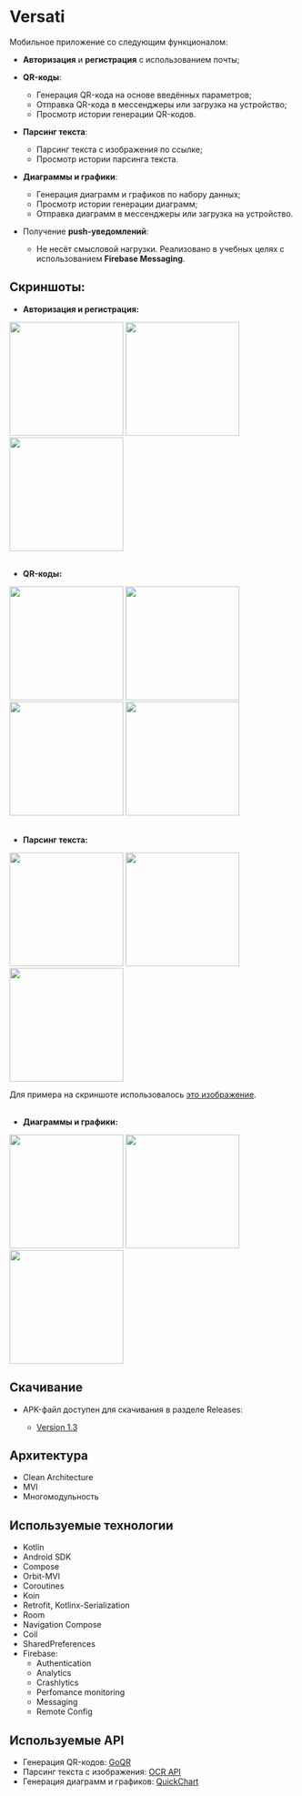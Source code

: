 # Versati

  Мобильное приложение со следующим функционалом:
* **Авторизация** и **регистрация** с использованием почты;

* **QR-коды**:
  * Генерация QR-кода на основе введённых параметров;
  * Отправка QR-кода в мессенджеры или загрузка на устройство;
  * Просмотр истории генерации QR-кодов.

* **Парсинг текста**:
  * Парсинг текста с изображения по ссылке;
  * Просмотр истории парсинга текста.

* **Диаграммы и графики**:
  * Генерация диаграмм и графиков по набору данных;
  * Просмотр истории генерации диаграмм;
  * Отправка диаграмм в мессенджеры или загрузка на устройство.

* Получение **push-уведомлений**:
  * Не несёт смысловой нагрузки. Реализовано в учебных целях с использованием **Firebase Messaging**.

## Скриншоты:
* **Авторизация и регистрация:**

<image src='https://github.com/arshapshap/versati/assets/48681339/5ef80259-70fc-405c-a96b-35dbeddc55f8' width=200 />
<image src='https://github.com/arshapshap/versati/assets/48681339/a94402f1-882a-4377-87d7-7a3f76dfe3bb' width=200 />
<image src='https://github.com/arshapshap/versati/assets/48681339/b6ae8de2-e74c-4856-8101-f5eb5fb3db10' width=200 />
<br>
<br>

* **QR-коды:**

<image src='https://github.com/arshapshap/versati/assets/48681339/ac5d3781-52c8-41d1-9480-881d55a75880' width=200 />
<image src='https://github.com/arshapshap/versati/assets/48681339/a690d43a-6424-4cd6-99c4-2a6a2176fe11' width=200 />
<image src='https://github.com/arshapshap/versati/assets/48681339/594229c3-ef1e-44aa-9d3d-24f6ed7445f7' width=200 />
<image src='https://github.com/arshapshap/versati/assets/48681339/a3c53a9a-ff30-4ed7-a515-34f1863d328d' width=200 />
<br>
<br>

* **Парсинг текста:**

<image src='https://github.com/arshapshap/versati/assets/48681339/a29659f3-a243-4cf7-acea-d2659d4a6b42' width=200 />
<image src='https://github.com/arshapshap/versati/assets/48681339/ca5e22cf-2f73-418c-be56-42fcb32bac7f' width=200 />
<image src='https://github.com/arshapshap/versati/assets/48681339/9d1f004b-1a71-44c2-9e65-3f1a6b80b549' width=200 />

Для примера на скриншоте использовалось [это изображение](https://favim.com/pd/s6/orig/61/text-harry-potter-hermione-Favim.com-576725.jpg).
<br>
<br>

* **Диаграммы и графики:**

<image src='https://github.com/arshapshap/versati/assets/48681339/bca5ce24-5201-442e-b92a-b908fd247bd6' width=200 />
<image src='https://github.com/arshapshap/versati/assets/48681339/0c8b1358-7eaa-43a1-ab4a-70f80e46a8e6' width=200 />
<image src='https://github.com/arshapshap/versati/assets/48681339/426f8f9b-fa96-4770-a0a4-691a4a7c709b' width=200 />


## Скачивание
      
  * APK-файл доступен для скачивания в разделе Releases:

    - [Version 1.3](https://github.com/arshapshap/versati/releases/tag/v1.3)

## Архитектура
* Clean Architecture
* MVI
* Многомодульность

## Используемые технологии
* Kotlin
* Android SDK
* Compose
* Orbit-MVI
* Coroutines
* Koin
* Retrofit, Kotlinx-Serialization
* Room
* Navigation Compose
* Coil
* SharedPreferences
* Firebase:
  - Authentication
  - Analytics
  - Crashlytics
  - Perfomance monitoring
  - Messaging
  - Remote Config

## Используемые API
* Генерация QR-кодов: [GoQR](https://goqr.me/api/)
* Парсинг текста с изображения: [OCR API](https://ocr.space/OCRAPI)
* Генерация диаграмм и графиков: [QuickChart](https://quickchart.io/)
